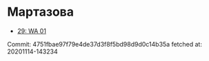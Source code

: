 # Мартазова
- [29: WA 01](29.md)

Commit: 4751fbae97f79e4de37d3f8f5bd98d9d0c14b35a
 fetched at: 20201114-143234
